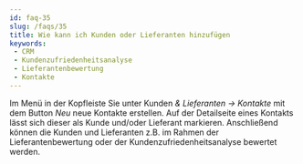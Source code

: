 ```yaml
---
id: faq-35
slug: /faqs/35
title: Wie kann ich Kunden oder Lieferanten hinzufügen
keywords:
 - CRM
 - Kundenzufriedenheitsanalyse
 - Lieferantenbewertung
 - Kontakte
---
```



Im Menü in der Kopfleiste Sie unter Kunden *& Lieferanten -> Kontakte* mit dem Button *Neu* neue Kontakte erstellen. Auf der Detailseite eines Kontakts lässt sich dieser als Kunde und/oder Lieferant markieren. Anschließend können die Kunden und Lieferanten z.B. im Rahmen der Lieferantenbewertung oder der Kundenzufriedenheitsanalyse bewertet werden. 

